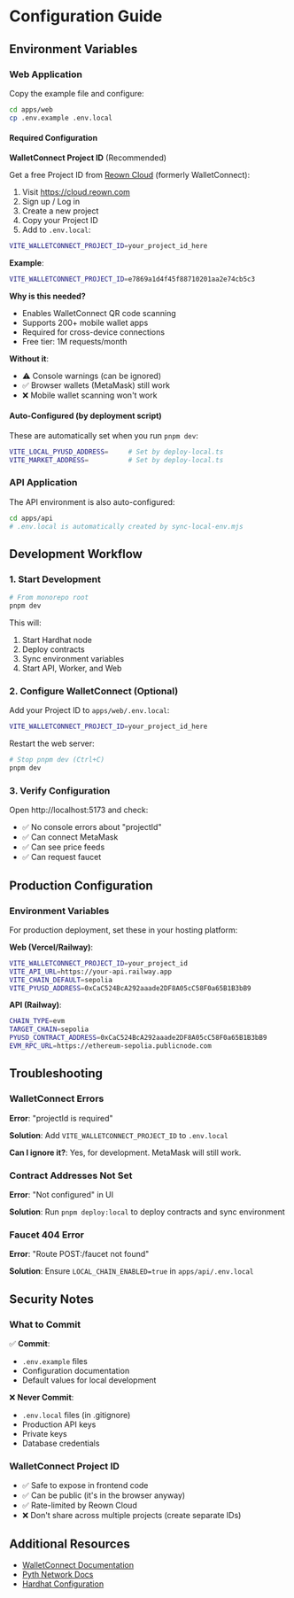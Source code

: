 # Configuration Guide

## Environment Variables

### Web Application

Copy the example file and configure:

```bash
cd apps/web
cp .env.example .env.local
```

#### Required Configuration

**WalletConnect Project ID** (Recommended)

Get a free Project ID from [Reown Cloud](https://cloud.reown.com) (formerly WalletConnect):

1. Visit https://cloud.reown.com
2. Sign up / Log in
3. Create a new project
4. Copy your Project ID
5. Add to `.env.local`:

```bash
VITE_WALLETCONNECT_PROJECT_ID=your_project_id_here
```

**Example**:
```bash
VITE_WALLETCONNECT_PROJECT_ID=e7869a1d4f45f88710201aa2e74cb5c3
```

**Why is this needed?**
- Enables WalletConnect QR code scanning
- Supports 200+ mobile wallet apps
- Required for cross-device connections
- Free tier: 1M requests/month

**Without it**:
- ⚠️ Console warnings (can be ignored)
- ✅ Browser wallets (MetaMask) still work
- ❌ Mobile wallet scanning won't work

#### Auto-Configured (by deployment script)

These are automatically set when you run `pnpm dev`:

```bash
VITE_LOCAL_PYUSD_ADDRESS=     # Set by deploy-local.ts
VITE_MARKET_ADDRESS=          # Set by deploy-local.ts
```

### API Application

The API environment is also auto-configured:

```bash
cd apps/api
# .env.local is automatically created by sync-local-env.mjs
```

## Development Workflow

### 1. Start Development

```bash
# From monorepo root
pnpm dev
```

This will:
1. Start Hardhat node
2. Deploy contracts
3. Sync environment variables
4. Start API, Worker, and Web

### 2. Configure WalletConnect (Optional)

Add your Project ID to `apps/web/.env.local`:

```bash
VITE_WALLETCONNECT_PROJECT_ID=your_project_id_here
```

Restart the web server:

```bash
# Stop pnpm dev (Ctrl+C)
pnpm dev
```

### 3. Verify Configuration

Open http://localhost:5173 and check:

- ✅ No console errors about "projectId"
- ✅ Can connect MetaMask
- ✅ Can see price feeds
- ✅ Can request faucet

## Production Configuration

### Environment Variables

For production deployment, set these in your hosting platform:

**Web (Vercel/Railway)**:
```bash
VITE_WALLETCONNECT_PROJECT_ID=your_project_id
VITE_API_URL=https://your-api.railway.app
VITE_CHAIN_DEFAULT=sepolia
VITE_PYUSD_ADDRESS=0xCaC524BcA292aaade2DF8A05cC58F0a65B1B3bB9
```

**API (Railway)**:
```bash
CHAIN_TYPE=evm
TARGET_CHAIN=sepolia
PYUSD_CONTRACT_ADDRESS=0xCaC524BcA292aaade2DF8A05cC58F0a65B1B3bB9
EVM_RPC_URL=https://ethereum-sepolia.publicnode.com
```

## Troubleshooting

### WalletConnect Errors

**Error**: "projectId is required"

**Solution**: Add `VITE_WALLETCONNECT_PROJECT_ID` to `.env.local`

**Can I ignore it?**: Yes, for development. MetaMask will still work.

### Contract Addresses Not Set

**Error**: "Not configured" in UI

**Solution**: Run `pnpm deploy:local` to deploy contracts and sync environment

### Faucet 404 Error

**Error**: "Route POST:/faucet not found"

**Solution**: Ensure `LOCAL_CHAIN_ENABLED=true` in `apps/api/.env.local`

## Security Notes

### What to Commit

✅ **Commit**:
- `.env.example` files
- Configuration documentation
- Default values for local development

❌ **Never Commit**:
- `.env.local` files (in .gitignore)
- Production API keys
- Private keys
- Database credentials

### WalletConnect Project ID

- ✅ Safe to expose in frontend code
- ✅ Can be public (it's in the browser anyway)
- ✅ Rate-limited by Reown Cloud
- ❌ Don't share across multiple projects (create separate IDs)

## Additional Resources

- [WalletConnect Documentation](https://docs.reown.com)
- [Pyth Network Docs](https://docs.pyth.network)
- [Hardhat Configuration](https://hardhat.org/config)
